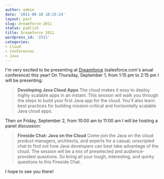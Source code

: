 ```yaml
---
author: admin
date: '2011-08-10 10:15:24'
layout: post
slug: dreamforce-2011
status: publish
title: Dreamforce 2011
wordpress_id: '2511'
categories:
- Cloud
- Conferences
- Java
---
```


I'm very excited to be presenting at
[Dreamforce](http://www.salesforce.com/dreamforce/DF11/) (salesforce.com's
anual conference) this year! On Thursday, September 1, from 1:15 pm to 2:15 pm
I will be presenting:

> **Developing Java Cloud Apps** The cloud makes it easy to deploy highly
scalable apps in an instant. This session will walk you through the steps to
build your first Java app for the cloud. You'll also learn best practices for
building mission-critical and horizontally scalable Java cloud apps.

  
Then on Friday, September 2, from 10:00 am to 11:00 am I will be hosting a
panel discussion:

> **Fireside Chat: Java on the Cloud** Come join the Java on the cloud product
managers, architects, and experts for a casual, unscripted chat to find out
how Java developers can best take advantage of the cloud. The session will be
a mix of preselected and audience-provided questions. So bring all your tough,
interesting, and quirky questions to this Fireside Chat.

  
I hope to see you there!

